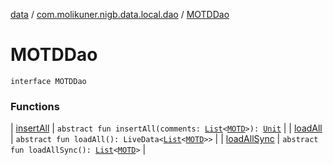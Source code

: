 [data](../../index.md) / [com.molikuner.nigb.data.local.dao](../index.md) / [MOTDDao](./index.md)

# MOTDDao

`interface MOTDDao`

### Functions

| [insertAll](insert-all.md) | `abstract fun insertAll(comments: `[`List`](https://kotlinlang.org/api/latest/jvm/stdlib/kotlin.collections/-list/index.html)`<`[`MOTD`](../../com.molikuner.nigb.data.types/-m-o-t-d/index.md)`>): `[`Unit`](https://kotlinlang.org/api/latest/jvm/stdlib/kotlin/-unit/index.html) |
| [loadAll](load-all.md) | `abstract fun loadAll(): LiveData<`[`List`](https://kotlinlang.org/api/latest/jvm/stdlib/kotlin.collections/-list/index.html)`<`[`MOTD`](../../com.molikuner.nigb.data.types/-m-o-t-d/index.md)`>>` |
| [loadAllSync](load-all-sync.md) | `abstract fun loadAllSync(): `[`List`](https://kotlinlang.org/api/latest/jvm/stdlib/kotlin.collections/-list/index.html)`<`[`MOTD`](../../com.molikuner.nigb.data.types/-m-o-t-d/index.md)`>` |

